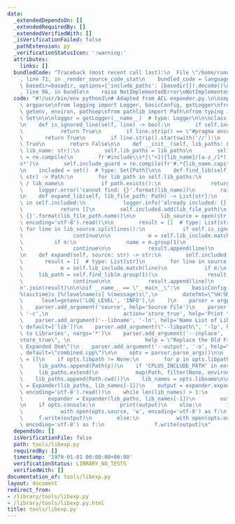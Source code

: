 ```yaml
---
data:
  _extendedDependsOn: []
  _extendedRequiredBy: []
  _extendedVerifiedWith: []
  _isVerificationFailed: false
  _pathExtension: py
  _verificationStatusIcon: ':warning:'
  attributes:
    links: []
  bundledCode: "Traceback (most recent call last):\n  File \"/home/runner/.local/lib/python3.10/site-packages/onlinejudge_verify/documentation/build.py\"\
    , line 71, in _render_source_code_stat\n    bundled_code = language.bundle(stat.path,\
    \ basedir=basedir, options={'include_paths': [basedir]}).decode()\n  File \"/home/runner/.local/lib/python3.10/site-packages/onlinejudge_verify/languages/python.py\"\
    , line 96, in bundle\n    raise NotImplementedError\nNotImplementedError\n"
  code: "#!/usr/bin/env python3\n# Adapted from ACL expander.py.\n\nimport re\nimport\
    \ argparse\nfrom logging import Logger, basicConfig, getLogger\nfrom os import\
    \ getenv, environ, pathsep\nfrom pathlib import Path\nfrom typing import List,\
    \ Set\n\n\nlogger = getLogger(__name__)  # type: Logger\n\n\nclass Expander:\n\
    \n    def is_ignored_line(self, line) -> bool:\n        if self.include_guard.match(line):\n\
    \            return True\n        if line.strip() == \"#pragma once\":\n     \
    \       return True\n        if line.strip().startswith('//'):\n            return\
    \ True\n        return False\n\n    def __init__(self, lib_paths: List[Path],\
    \ lib_name: str):\n        self.lib_paths = lib_paths\n        self.lib_include\
    \ = re.compile(\n        fr'#include\\s*[\"<]({lib_name}/[a-z_/]*(|.hpp))[\">]\\\
    s*')\n        self.include_guard = re.compile(fr'#.*{lib_name.capitalize()}_[A-Z_]*_HPP')\n\
    \n    included = set()  # type: Set[Path]\n\n    def find_lib(self, lib_name:\
    \ str) -> Path:\n        for lib_path in self.lib_paths:\n            path = lib_path\
    \ / lib_name\n            if path.exists():\n                return path\n   \
    \     logger.error('cannot find: {}'.format(lib_name))\n        raise FileNotFoundError()\n\
    \n    def expand_lib(self, lib_file_path: Path) -> List[str]:\n        if lib_file_path\
    \ in self.included:\n            logger.info('already included: {}'.format(lib_file_path.name))\n\
    \            return []\n        self.included.add(lib_file_path)\n        logger.info('include:\
    \ {}'.format(lib_file_path.name))\n\n        lib_source = open(str(lib_file_path),\
    \ encoding='utf-8').read()\n\n        result = []  # type: List[str]\n       \
    \ for line in lib_source.splitlines():\n            if self.is_ignored_line(line):\n\
    \                continue\n\n            m = self.lib_include.match(line)\n  \
    \          if m:\n                name = m.group(1)\n                result.extend(self.expand_lib(self.find_lib(name)))\n\
    \                continue\n\n            result.append(line)\n        return result\n\
    \n    def expand(self, source: str) -> str:\n        self.included = set()\n \
    \       result = []  # type: List[str]\n        for line in source.splitlines():\n\
    \            m = self.lib_include.match(line)\n            if m:\n           \
    \     lib_path = self.find_lib(m.group(1))\n                result.extend(self.expand_lib(lib_path))\n\
    \                continue\n\n            result.append(line)\n        return '\\\
    n'.join(result)\n\n\nif __name__ == \"__main__\":\n    basicConfig(\n        format=\"\
    %(asctime)s [%(levelname)s] %(message)s\",\n        datefmt=\"%H:%M:%S\",\n  \
    \      level=getenv('LOG_LEVEL', 'INFO'),\n    )\n    parser = argparse.ArgumentParser(description='Expander')\n\
    \    parser.add_argument('source', help='Source File')\n    parser.add_argument('--console',\
    \ '-c',\n                        action='store_true', help='Print to Console')\n\
    \    parser.add_argument('--libname', '-ln', help='Name List of Libraries', nargs='+',\
    \ default=['lib'])\n    parser.add_argument(\"--libpath\", '-lp', help='Path List\
    \ to Libraries', nargs='*')\n    parser.add_argument('--inplace', '-i', action=\"\
    store_true\", \n                        help = \"Replace the Old File with the\
    \ Expanded One\")\n    parser.add_argument('--output', '-o', help=\"Output Filename\"\
    , default=\"combined.cpp\")\n\n    opts = parser.parse_args()\n\n    lib_paths\
    \ = []\n    if opts.libpath != None:\n        for p in opts.libpath:\n       \
    \     lib_paths.append(Path(p))\n    if 'CPLUS_INCLUDE_PATH' in environ:\n   \
    \     lib_paths.extend(\n            map(Path, filter(None, environ['CPLUS_INCLUDE_PATH'].split(pathsep))))\n\
    \    lib_paths.append(Path.cwd())\n    lib_names = opts.libname\n\n    expander\
    \ = Expander(lib_paths, lib_names[-1])\n    output = expander.expand(open(opts.source,\
    \ encoding='utf-8').read())\n    while len(lib_names) > 1:\n        lib_names.pop()\n\
    \        expander = Expander(lib_paths, lib_names[-1])\n        output = expander.expand(output)\n\
    \n    if opts.console:\n        print(output)\n    else:\n        if opts.inplace:\n\
    \            with open(opts.source, 'w', encoding='utf-8') as f:\n           \
    \     f.write(output)\n        else:\n            with open(opts.output, 'w',\
    \ encoding='utf-8') as f:\n                f.write(output)\n"
  dependsOn: []
  isVerificationFile: false
  path: tools/libexp.py
  requiredBy: []
  timestamp: '1970-01-01 00:00:00+00:00'
  verificationStatus: LIBRARY_NO_TESTS
  verifiedWith: []
documentation_of: tools/libexp.py
layout: document
redirect_from:
- /library/tools/libexp.py
- /library/tools/libexp.py.html
title: tools/libexp.py
---
```

